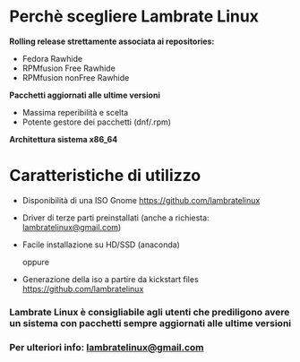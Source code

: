 
# Perchè scegliere Lambrate Linux

 **Rolling release strettamente associata ai repositories:**

  - Fedora Rawhide
  - RPMfusion Free Rawhide
  - RPMfusion nonFree Rawhide
 
 **Pacchetti aggiornati alle ultime versioni**
 
  - Massima reperibilità e scelta
  - Potente gestore dei pacchetti (dnf/.rpm)
  
 **Architettura sistema x86_64**


# Caratteristiche di utilizzo

 - Disponibilità di una ISO Gnome https://github.com/lambratelinux
 - Driver di terze parti preinstallati (anche a richiesta: lambratelinux@gmail.com)
 - Facile installazione su HD/SSD (anaconda)
 
    oppure
 
 - Generazione della iso a partire da kickstart files https://github.com/lambratelinux

### Lambrate Linux è consigliabile agli utenti che prediligono avere un sistema con pacchetti sempre aggiornati alle ultime versioni

### Per ulteriori info: lambratelinux@gmail.com
